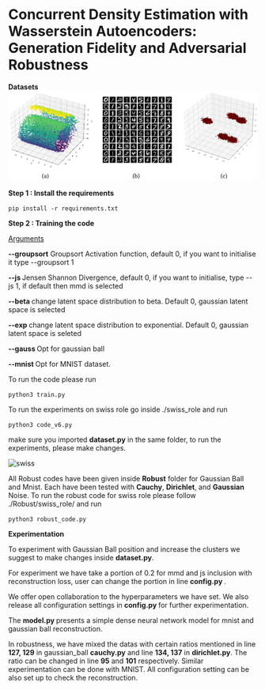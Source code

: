 # Concurrent Density Estimation with Wasserstein Autoencoders: Generation Fidelity and Adversarial Robustness
<b> Datasets </b>
![Datasets](https://github.com/Thecoder1012/Decons_Wae/blob/main/assets/dataset(2).png)


<b> Step 1 : Install the requirements</b>
````
pip install -r requirements.txt
````

<b> Step 2 : Training the code</b>

<ins>Arguments</ins>

<b> **--groupsort**</b> Groupsort Activation function, default 0, if you want to initialise it type --groupsort 1

<b> **--js** </b> Jensen Shannon Divergence, default 0, if you want to initialise, type --js 1, if default then mmd is selected

<b> **--beta** </b> change latent space distribution to beta. Default 0, gaussian latent space is selected

<b> **--exp** </b> change latent space distribution to exponential. Default 0, gaussian latent space is seleted

<b> **--gauss** </b> Opt for gaussian ball

<b> **--mnist** </b> Opt for MNIST dataset.

To run the code please run
````
python3 train.py
````

To run the experiments on swiss role go inside ./swiss_role and run
````
python3 code_v6.py
````

make sure you imported <b>dataset.py</b> in the same folder, to run the experiments, please make changes.


![swiss](https://github.com/user-attachments/assets/67582f12-da1e-44f5-a228-6cb9462dbe30)



All Robust codes have been given inside **Robust** folder for Gaussian Ball and Mnist. Each have been tested with **Cauchy**, **Dirichlet**, and **Gaussian** Noise. To run the robust code for swiss role please follow ./Robust/swiss_role/ and run

````
python3 robust_code.py
````


**Experimentation** 

To experiment with Gaussian Ball position and increase the clusters we suggest to make changes inside <b>dataset.py</b>.

For experiment we have take a portion of 0.2 for mmd and js inclusion with reconstruction loss, user can change the portion in line <b> config.py </b>.

We offer open collaboration to the hyperparameters we have set. We also release all configuration settings in <b> config.py </b> for further experimentation.

The <b> model.py </b> presents a simple dense neural network model for mnist and gaussian ball reconstruction.

In robustness, we have mixed the datas with certain ratios mentioned in line **127, 129** in gaussian_ball **cauchy.py** and line **134, 137** in **dirichlet.py**. The ratio can be changed in line **95** and **101** respectively.
Similar experimentation can be done with MNIST. All configuration setting can be also set up to check the reconstruction.
